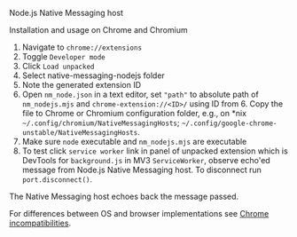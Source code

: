 Node.js Native Messaging host

Installation and usage on Chrome and Chromium

1. Navigate to `chrome://extensions`
2. Toggle `Developer mode`
3. Click `Load unpacked`
4. Select native-messaging-nodejs folder
5. Note the generated extension ID
6. Open `nm_node.json` in a text editor, set `"path"` to absolute path of `nm_nodejs.mjs` and `chrome-extension://<ID>/` using ID from 6. Copy the file to Chrome or Chromium configuration folder, e.g., on \*nix `~/.config/chromium/NativeMessagingHosts`; `~/.config/google-chrome-unstable/NativeMessagingHosts`.
7. Make sure `node` executable and `nm_nodejs.mjs` are executable
8. To test click `service worker` link in panel of unpacked extension which is DevTools for `background.js` in MV3 `ServiceWorker`, observe echo'ed message from Node.js Native Messaging host. To disconnect run `port.disconnect()`.

The Native Messaging host echoes back the message passed. 

For differences between OS and browser implementations see [Chrome incompatibilities](https://developer.mozilla.org/en-US/docs/Mozilla/Add-ons/WebExtensions/Chrome_incompatibilities#native_messaging).
